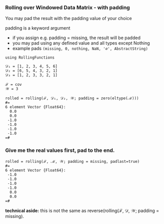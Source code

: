 ### Rolling over Windowed Data Matrix - with padding

You may pad the result with the padding value of your choice

padding is a keyword argument
- if you assign e.g. padding = missing, the result will be padded
- you may pad using any defined value and all types except Nothing
- example pads `(missing, 0, nothing, NaN, '∅', AbstractString)`

```
using RollingFunctions

𝒟₁ = [1, 2, 3, 4, 5, 6]
𝒟₂ = [6, 5, 4, 3, 2, 1]
𝒟₃ = [1, 2, 3, 3, 2, 1]

ℱ = cov
𝒲 = 3

rolled = rolling(ℱ, 𝒟₁, 𝒟₂, 𝒲; padding = zero(eltype(ℳ)))
#=
6 element Vector {Float64}:
  0.0
  0.0
 -1.0
 -1.0
 -1.0
 -1.0
=#
```

### Give me the real values first, pad to the end.
```
rolled = rolling(ℱ, ℳ, 𝒲; padding = missing, padlast=true)
#=
6 element Vector {Float64}:
 -1.0
 -1.0
 -1.0
 -1.0
  0.0
  0.0
=#
```
**technical aside:** this is not the same as reverse(rolling(ℱ, 𝒟, 𝒲; padding = missing).


